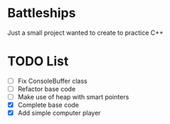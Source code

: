 # Battleships
  Just a small project wanted to create to practice C++

# TODO List
- [ ] Fix ConsoleBuffer class
- [ ] Refactor base code
- [ ] Make use of heap with smart pointers
- [x] Complete base code
- [x] Add simple computer player